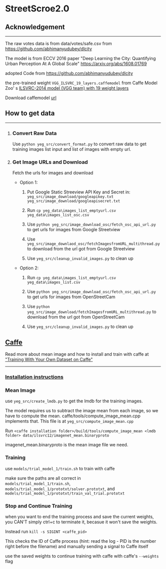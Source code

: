# StreetScroe2.0

## Acknowledgement

* * *

The raw votes data is from data/votes/safe.csv from <https://github.com/abhimanyudubey/dlcity>

The model is from ECCV 2016 paper "Deep Learning the City: Quantifying Urban Perception At A Global Scale" <https://arxiv.org/abs/1608.01769>

adopted Code from <https://github.com/abhimanyudubey/dlcity>

the pre-trained weight `VGG_ILSVRC_19_layers.caffemodel` from Caffe Model Zoo' s [ILSVRC-2014 model (VGG team) with 19 weight layers](https://gist.github.com/ksimonyan/3785162f95cd2d5fee77#file-readme-md)

Download caffemodel [url](http://www.robots.ox.ac.uk/~vgg/software/very_deep/caffe/VGG_ILSVRC_19_layers.caffemodel)

## How to get data

* * *

1.  ### Convert Raw Data

    Use `python yeg_src/convert_format.py` to convert raw data to get training images list input
    and list of images with empty url.

2.  ### Get Image URLs and Download

    Fetch the urls for images and download

    -   Option 1:

        1.  Put Google Static Streeview API Key and Secret in:  
            `yeg_src/image_download/googleapikey.txt`  
            `yeg_src/image_download/googleapisecret.txt`

        2.  Run `cp yeg_data\images_list_emptyurl.csv yeg_data\images_list_osc.csv`  

        3.  Use `python yeg_src/image_download_osc/fetch_osc_api_url.py` to get urls for images from Google Streetview

        4.  Use `yeg_src/image_downlaod_osc/fetchImagesfromURL_multithread.py` to download from the url got from Google Streetview

        5.  Use `yeg_src/cleanup_invalid_images.py` to clean up

    -   Option 2:  

        1.  Run `cp yeg_data\images_list_emptyurl.csv yeg_data\images_list.csv`  

        2.  Use `python yeg_src/image_download_osc/fetch_osc_api_url.py` to get urls for images from OpenStreetCam

        3.  Use `python yeg_src/image_download/fetchImagesfromURL_multithread.py` to download from the url got from OpenStreetCam

        4.  Use `yeg_src/cleanup_invalid_images.py` to clean up

## [Caffe](https://github.com/BVLC/caffe)

Read more about mean image and how to install and train with caffe at ["Training With Your Own Dataset on Caffe"](https://chunml.github.io/ChunML.github.io/project/Training-Your-Own-Data-On-Caffe)

* * *

### [Installation instructions](http://caffe.berkeleyvision.org/installation.html)

### Mean Image

use `yeg_src/create_lmdb.py` to get the lmdb for the training images.

The model requires us to subtract the image mean from each image, so we have to compute the mean. caffe/tools/compute_image_mean.cpp implements that.
This file is at `yeg_src/compute_image_mean.cpp`

Run `<caffe installation folder>/build/tools/compute_image_mean <lmdb folder> data/ilsvrc12/imagenet_mean.binaryproto`

imagenet_mean.binaryproto is the mean image file we need.

### Training

use `models/trial_model_1/train.sh` to train with caffe

make sure the paths are all correct in  
`models/trial_model_1/train.sh`,  
`models/trial_model_1/prototxt/solver.prototxt`, and  
`models/trial_model_1/prototxt/train_val_trial.prototxt`

### Stop and Continue Training

when you want to end the training process and save the current weights, you CAN'T simply ctrl+c to terminate it, becasue it won't save the weights.

Instead run `kill -s SIGINT <caffe_pid>`

This checks the ID of Caffe process (hint: read the log - PID is the number right before the filename) and manually sending a signal to Caffe itself

use the saved weights to continue training with caffe with caffe's `--weights` flag
